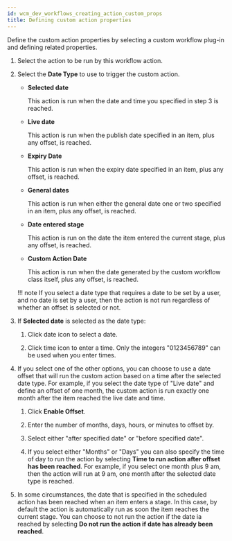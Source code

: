 ```yaml
---
id: wcm_dev_workflows_creating_action_custom_props
title: Defining custom action properties
---
```





Define the custom action properties by selecting a custom workflow plug-in and defining related properties.

1.  Select the action to be run by this workflow action.

2.  Select the **Date Type** to use to trigger the custom action.

    -   **Selected date**

        This action is run when the date and time you specified in step 3 is reached.

    -   **Live date**

        This action is run when the publish date specified in an item, plus any offset, is reached.

    -   **Expiry Date**

        This action is run when the expiry date specified in an item, plus any offset, is reached.

    -   **General dates**

        This action is run when either the general date one or two specified in an item, plus any offset, is reached.

    -   **Date entered stage**

        This action is run on the date the item entered the current stage, plus any offset, is reached.

    -   **Custom Action Date**

        This action is run when the date generated by the custom workflow class itself, plus any offset, is reached.

    !!! note
        If you select a date type that requires a date to be set by a user, and no date is set by a user, then the action is not run regardless of whether an offset is selected or not.

3.  If **Selected date** is selected as the date type:

    1.  Click date icon to select a date.

    2.  Click time icon to enter a time. Only the integers "0123456789" can be used when you enter times.

4.  If you select one of the other options, you can choose to use a date offset that will run the custom action based on a time after the selected date type. For example, if you select the date type of "Live date" and define an offset of one month, the custom action is run exactly one month after the item reached the live date and time.

    1.  Click **Enable Offset**.

    2.  Enter the number of months, days, hours, or minutes to offset by.

    3.  Select either "after specified date" or "before specified date".

    4.  If you select either "Months" or "Days" you can also specify the time of day to run the action by selecting **Time to run action after offset has been reached**. For example, if you select one month plus 9 am, then the action will run at 9 am, one month after the selected date type is reached.

5.  In some circumstances, the date that is specified in the scheduled action has been reached when an item enters a stage. In this case, by default the action is automatically run as soon the item reaches the current stage. You can choose to not run the action if the date ia reached by selecting **Do not run the action if date has already been reached**.


